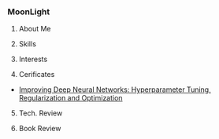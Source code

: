 ### MoonLight

<!--
**MoonLight314/MoonLight314** is a ✨ _special_ ✨ repository because its `README.md` (this file) appears on your GitHub profile.

Here are some ideas to get you started:

- 🔭 I’m currently working on ...
- 🌱 I’m currently learning ...
- 👯 I’m looking to collaborate on ...
- 🤔 I’m looking for help with ...
- 💬 Ask me about ...
- 📫 How to reach me: ...
- 😄 Pronouns: ...
- ⚡ Fun fact: ...
-->

1. About Me

2. Skills

3. Interests

4. Cerificates
  - [Improving Deep Neural Networks: Hyperparameter Tuning, Regularization and Optimization](https://www.coursera.org/account/accomplishments/certificate/FSXGNWANCR4D)

5. Tech. Review

6. Book Review    
    
